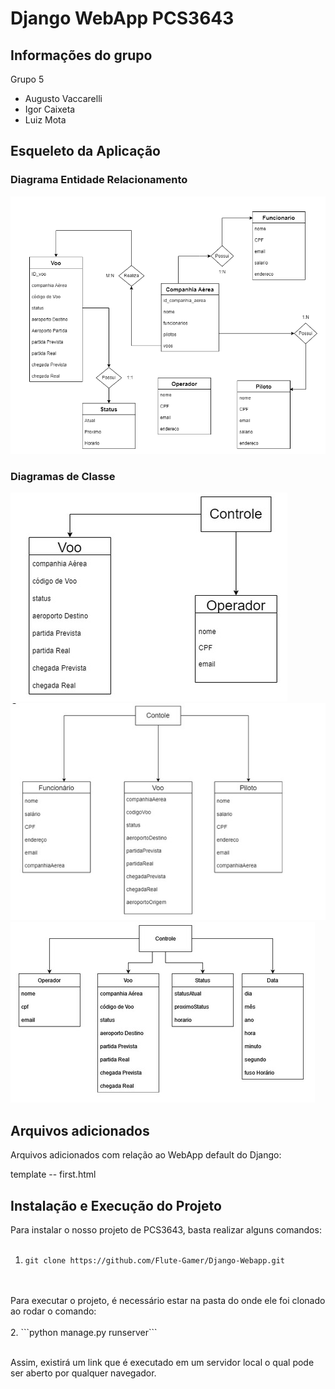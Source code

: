 # Django WebApp PCS3643

## Informações do grupo

Grupo 5
* Augusto Vaccarelli
* Igor Caixeta
* Luiz Mota

## Esqueleto da Aplicação
### Diagrama Entidade Relacionamento
![image](readme_images/DiagramaEntidadeRelacionamento.png)
### Diagramas de Classe
![image](readme_images/diag_1.jpeg)
![image](readme_images/diag_2.jpeg)
![image](readme_images/diag_3.jpeg)

## Arquivos adicionados
Arquivos adicionados com relação ao WebApp default do Django:

template
  -- first.html

## Instalação e Execução do Projeto
Para instalar o nosso projeto de PCS3643, basta realizar alguns comandos: 
</br>
</br>
1. ```git clone https://github.com/Flute-Gamer/Django-Webapp.git```
</br>
</br>
Para executar o projeto, é necessário estar na pasta do onde ele foi clonado ao rodar o comando: 
</br>
</br>
2. ```python manage.py runserver```
</br>
</br>

 Assim, existirá um link que é executado em um servidor local o qual pode ser aberto por qualquer navegador.